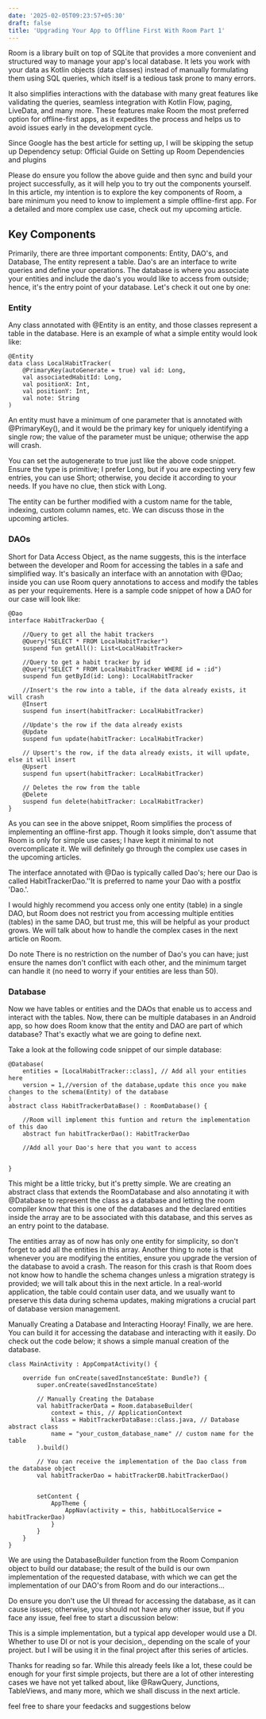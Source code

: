 ```yaml
---
date: '2025-02-05T09:23:57+05:30' 
draft: false
title: 'Upgrading Your App to Offline First With Room Part 1'
---
```


Room is a library built on top of SQLite that provides a more convenient and structured way to manage your app's local database. It lets you work with your data as Kotlin objects (data classes) instead of manually formulating them using SQL queries, which itself is a tedious task prone to many errors. 

It also simplifies interactions with the database with many great features like validating the queries, seamless integration with Kotlin Flow, paging, LiveData, and many more. These features make Room the most preferred option for offline-first apps, as it expedites the process and helps us to avoid issues early in the development cycle.

Since Google has the best article for setting up, I will be skipping the setup up
Dependency setup: Official Guide on Setting up Room Dependencies and plugins 

Please do ensure you follow the above guide and then sync and build your project successfully, as it will help you to try out the components yourself. In this article, my intention is to explore the key components of Room, a bare minimum you need to know to implement a simple offline-first app. For a detailed and more complex use case, check out my upcoming article.

## Key Components
Primarily, there are three important components: Entity, DAO's, and Database, The entity represent a table. Dao's are an interface to write queries and define your operations. The database is where you associate your entities and include the dao's you would like to access from outside; hence, it's the entry point of your database. Let's check it out one by one:

### Entity
Any class annotated with @Entity is an entity, and those classes represent a table in the database. Here is an example of what a simple entity would look like:
```
@Entity
data class LocalHabitTracker(
    @PrimaryKey(autoGenerate = true) val id: Long,
    val associatedHabitId: Long,
    val positionX: Int,
    val positionY: Int,
    val note: String
)
```

An entity must have a minimum of one parameter that is annotated with @PrimaryKey(), and it would be the primary key for uniquely identifying a single row; the value of the parameter must be unique; otherwise the app will crash.

You can set the autogenerate to true just like the above code snippet. Ensure the type is primitive; I prefer Long, but if you are expecting very few entries, you can use Short; otherwise, you decide it according to your needs. If you have no clue, then stick with Long.

The entity can be further modified with a custom name for the table, indexing, custom column names, etc. We can discuss those in the upcoming articles. 

### DAOs
Short for Data Access Object, as the name suggests, this is the interface between the developer and Room for accessing the tables in a safe and simplified way. It's basically an interface with an annotation with @Dao; inside you can use Room query annotations to access and modify the tables as per your requirements. Here is a sample code snippet of how a DAO for our case will look like:
```
@Dao
interface HabitTrackerDao {

    //Query to get all the habit trackers
    @Query("SELECT * FROM LocalHabitTracker")
    suspend fun getAll(): List<LocalHabitTracker>

    //Query to get a habit tracker by id
    @Query("SELECT * FROM LocalHabitTracker WHERE id = :id")
    suspend fun getById(id: Long): LocalHabitTracker

    //Insert's the row into a table, if the data already exists, it will crash
    @Insert
    suspend fun insert(habitTracker: LocalHabitTracker)

    //Update's the row if the data already exists
    @Update
    suspend fun update(habitTracker: LocalHabitTracker)

    // Upsert's the row, if the data already exists, it will update, else it will insert
    @Upsert
    suspend fun upsert(habitTracker: LocalHabitTracker)

    // Deletes the row from the table
    @Delete
    suspend fun delete(habitTracker: LocalHabitTracker)
}
```

As you can see in the above snippet, Room simplifies the process of implementing an offline-first app. Though it looks simple, don't assume that Room is only for simple use cases; I have kept it minimal to not overcomplicate it. We will definitely go through the complex use cases in the upcoming articles.

The interface annotated with @Dao is typically called Dao's; here our Dao is called HabitTrackerDao.''It is preferred to name your Dao with a postfix 'Dao.'.

I would highly recommend you access only one entity (table) in a single DAO, but Room does not restrict you from accessing multiple entities (tables) in the same DAO, but trust me, this will be helpful as your product grows. We will talk about how to handle the complex cases in the next article on Room.

 Do note There is no restriction on the number of Dao's you can have; just ensure the names don't conflict with each other, and the minimum target can handle it (no need to worry if your entities are less than 50).

### Database 
Now we have tables or entities and the DAOs that enable us to access and interact with the tables. Now, there can be multiple databases in an Android app, so how does Room know that the entity and DAO are part of which database? That's exactly what we are going to define next.

Take a look at the following code snippet of our simple database:
```
@Database(
    entities = [LocalHabitTracker::class], // Add all your entities here
    version = 1,//version of the database,update this once you make changes to the schema(Entity) of the database
)
abstract class HabitTrackerDataBase() : RoomDatabase() {

    //Room will implement this funtion and return the implementation of this dao
    abstract fun habitTrackerDao(): HabitTrackerDao
   
    //Add all your Dao's here that you want to access

    
}
```

This might be a little tricky, but it's pretty simple. We are creating an abstract class that extends the RoomDatabase and also annotating it with @Database to represent the class as a database and letting the room compiler know that this is one of the databases and the declared entities inside the array are to be associated with this database, and this serves as an entry point to the database.

The entities array as of now has only one entity for simplicity, so don't forget to add all the entities in this array. Another thing to note is that whenever you are modifying the entities, ensure you upgrade the version of the database to avoid a crash. The reason for this crash is that Room does not know how to handle the schema changes unless a migration strategy is provided; we will talk about this in the next article. In a real-world application, the table could contain user data, and we usually want to preserve this data during schema updates, making migrations a crucial part of database version management.

Manually Creating a Database and Interacting
Hooray! Finally, we are here. You can build it for accessing the database and interacting with it easily. Do check out the code below; it shows a simple manual creation of the database. 

```
class MainActivity : AppCompatActivity() {

    override fun onCreate(savedInstanceState: Bundle?) {
        super.onCreate(savedInstanceState)

        // Manually Creating the Database
        val habitTrackerData = Room.databaseBuilder(
            context = this, // ApplicationContext
            klass = HabitTrackerDataBase::class.java, // Database abstract class
            name = "your_custom_database_name" // custom name for the table
        ).build() 
        
        // You can receive the implementation of the Dao class from the database object
        val habitTrackerDao = habitTrackerDB.habitTrackerDao()
        
       
        setContent {
            AppTheme {
                AppNav(activity = this, habbitLocalService = habitTrackerDao)
            }
        }
    }
}
```
We are using the DatabaseBuilder function from the Room Companion object to build our database; the result of the build is our own implementation of the requested database, with which we can get the implementation of our DAO's from Room and do our interactions... 

Do ensure you don't use the UI thread for accessing the database, as it can cause issues; otherwise, you should not have any other issue, but if you face any issue, feel free to start a discussion below:

This is a simple implementation, but a typical app developer would use a DI. Whether to use DI or not is your decision,, depending on the scale of your project. but I will be using it in the final project after this series of articles.

Thanks for reading so far. While this already feels like a lot, these could be enough for your first simple projects, but there are a lot of other interesting cases we have not yet talked about, like @RawQuery, Junctions, TableViews, and many more, which we shall discuss in the next article.

feel free to share your feedacks and suggestions below